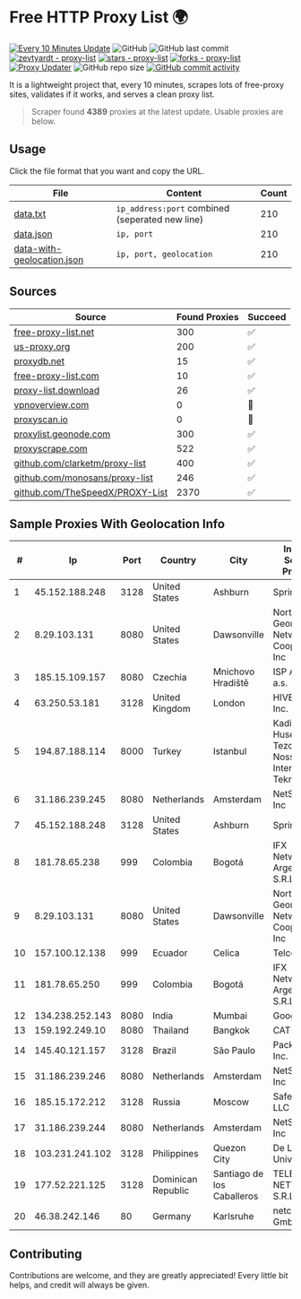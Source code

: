 
# Free HTTP Proxy List 🌍

[![Every 10 Minutes Update](https://github.com/mertguvencli/http-proxy-list/actions/workflows/main.yml/badge.svg?branch=main)](https://github.com/mertguvencli/http-proxy-list/actions/workflows/main.yml)
![GitHub](https://img.shields.io/github/license/mertguvencli/http-proxy-list)
![GitHub last commit](https://img.shields.io/github/last-commit/mertguvencli/http-proxy-list)
[![zevtyardt - proxy-list](https://img.shields.io/static/v1?label=zevtyardt&message=proxy-list&color=blue&logo=github)](https://github.com/zevtyardt/proxy-list "Go to GitHub repo")
[![stars - proxy-list](https://img.shields.io/github/stars/zevtyardt/proxy-list?style=social)](https://github.com/zevtyardt/proxy-list)
[![forks - proxy-list](https://img.shields.io/github/forks/zevtyardt/proxy-list?style=social)](https://github.com/zevtyardt/proxy-list)
[![Proxy Updater](https://github.com/zevtyardt/proxy-list/workflows/Proxy%20Updater/badge.svg)](https://github.com/zevtyardt/proxy-list/actions?query=workflow:"Proxy+Updater")
![GitHub repo size](https://img.shields.io/github/repo-size/zevtyardt/proxy-list)
[![GitHub commit activity](https://img.shields.io/github/commit-activity/m/zevtyardt/proxy-list?logo=commits)](https://github.com/zevtyardt/proxy-list/commits/main)

It is a lightweight project that, every 10 minutes, scrapes lots of free-proxy sites, validates if it works, and serves a clean proxy list.

> Scraper found **4389** proxies at the latest update. Usable proxies are below.

## Usage

Click the file format that you want and copy the URL.

|File|Content|Count|
|----|-------|-----|
|[data.txt](https://raw.githubusercontent.com/mertguvencli/http-proxy-list/main/proxy-list/data.txt)|`ip_address:port` combined (seperated new line)|210|
|[data.json](https://raw.githubusercontent.com/mertguvencli/http-proxy-list/main/proxy-list/data.json)|`ip, port`|210|
|[data-with-geolocation.json](https://raw.githubusercontent.com/mertguvencli/http-proxy-list/main/proxy-list/data-with-geolocation.json)|`ip, port, geolocation`|210|

## Sources

|Source|Found Proxies|Succeed|
|------|-------------|-------|
|[free-proxy-list.net](https://free-proxy-list.net)|300|✅|
|[us-proxy.org](https://www.us-proxy.org)|200|✅|
|[proxydb.net](http://proxydb.net)|15|✅|
|[free-proxy-list.com](https://free-proxy-list.com/?page=&port=&type%5B%5D=http&type%5B%5D=https&up_time=0&search=Search)|10|✅|
|[proxy-list.download](https://www.proxy-list.download/HTTP)|26|✅|
|[vpnoverview.com](https://vpnoverview.com/privacy/anonymous-browsing/free-proxy-servers)|0|🚫|
|[proxyscan.io](https://www.proxyscan.io)|0|🚫|
|[proxylist.geonode.com](https://proxylist.geonode.com/api/proxy-list?limit=300&page=1&sort_by=lastChecked&sort_type=desc&protocols=http,https)|300|✅|
|[proxyscrape.com](https://api.proxyscrape.com/v2/?request=displayproxies&protocol=http&timeout=10000&country=all&ssl=all&anonymity=all)|522|✅|
|[github.com/clarketm/proxy-list](https://raw.githubusercontent.com/clarketm/proxy-list/master/proxy-list-raw.txt)|400|✅|
|[github.com/monosans/proxy-list](https://raw.githubusercontent.com/monosans/proxy-list/main/proxies/http.txt)|246|✅|
|[github.com/TheSpeedX/PROXY-List](https://raw.githubusercontent.com/TheSpeedX/PROXY-List/master/http.txt)|2370|✅|


## Sample Proxies With Geolocation Info

|#|Ip|Port|Country|City|Internet Service Provider|
|-|--|----|-------|----|-------------------------|
|1|45.152.188.248|3128|United States|Ashburn|Sprint|
|2|8.29.103.131|8080|United States|Dawsonville|North Georgia Network Cooperative, Inc|
|3|185.15.109.157|8080|Czechia|Mnichovo Hradiště|ISP Alliance a.s.|
|4|63.250.53.181|3128|United Kingdom|London|HIVELOCITY, Inc.|
|5|194.87.188.114|8000|Turkey|Istanbul|Kadir Huseyin Tezcan Nosspeed Internet Teknolojileri|
|6|31.186.239.245|8080|Netherlands|Amsterdam|NetSkope Inc|
|7|45.152.188.248|3128|United States|Ashburn|Sprint|
|8|181.78.65.238|999|Colombia|Bogotá|IFX Networks Argentina S.R.L|
|9|8.29.103.131|8080|United States|Dawsonville|North Georgia Network Cooperative, Inc|
|10|157.100.12.138|999|Ecuador|Celica|Telconet S.A|
|11|181.78.65.250|999|Colombia|Bogotá|IFX Networks Argentina S.R.L|
|12|134.238.252.143|8080|India|Mumbai|Google LLC|
|13|159.192.249.10|8080|Thailand|Bangkok|CAT-BB|
|14|145.40.121.157|3128|Brazil|São Paulo|Packet Host, Inc.|
|15|31.186.239.246|8080|Netherlands|Amsterdam|NetSkope Inc|
|16|185.15.172.212|3128|Russia|Moscow|SafeData LLC|
|17|31.186.239.244|8080|Netherlands|Amsterdam|NetSkope Inc|
|18|103.231.241.102|3128|Philippines|Quezon City|De La Salle University|
|19|177.52.221.125|3128|Dominican Republic|Santiago de los Caballeros|TELERY NETWORKS, S.R.L|
|20|46.38.242.146|80|Germany|Karlsruhe|netcup GmbH|



## Contributing

Contributions are welcome, and they are greatly appreciated! Every
little bit helps, and credit will always be given.

